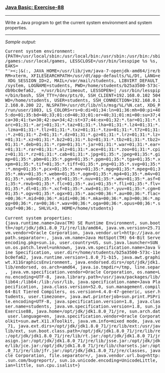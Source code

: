 ### [Java Basic: Exercise-88](https://www.w3resource.com/java-exercises/basic/java-basic-exercise-88.php)

***
<p>Write a Java program to get the current system environment and system properties.</p>

***
_Sample output:_
<pre class="output">Current system environment:                                            
{PATH=/usr/local/sbin:/usr/local/bin:/usr/sbin:/usr/bin:/sbin:/bin:/usr
/games:/usr/local/games, LESSCLOSE=/usr/bin/lesspipe %s %s, COMP_WORDBR
EAKS=                                                                  
"'&gt;&lt;;|&(:, JAVA_HOME=/usr/lib/jvm/java-7-openjdk-amd64/jre/bin/java, TE
RM=xterm, XFILESEARCHPATH=/usr/dt/app-defaults/%L/Dt, LANG=en_US.UTF-8,
 XDG_SESSION_ID=2, MAIL=/var/mail/students, LIBVIRT_DEFAULT_URI=qemu://
/system, LOGNAME=students, PWD=/home/students/b25a3500-573c-11e7-b9f3-f
db9bc0efa62, _=/usr/bin/timeout, LESSOPEN=| /usr/bin/lesspipe %s, SHELL
=/bin/bash, SSH_TTY=/dev/pts/0, SSH_CLIENT=192.168.0.102 50450 22, OLDP
WD=/home/students, USER=students, SSH_CONNECTION=192.168.0.102 50450 19
2.168.0.200 22, NLSPATH=/usr/dt/lib/nls/msg/%L/%N.cat, XDG_RUNTIME_DIR=
/run/user/1003, LS_COLORS=rs=0:di=01;34:ln=01;36:mh=00:pi=40;33:so=01;3
5:do=01;35:bd=40;33;01:cd=40;33;01:or=40;31;01:mi=00:su=37;41:sg=30;43:
ca=30;41:tw=30;42:ow=34;42:st=37;44:ex=01;32:*.tar=01;31:*.tgz=01;31:*.
arc=01;31:*.arj=01;31:*.taz=01;31:*.lha=01;31:*.lz4=01;31:*.lzh=01;31:*
.lzma=01;31:*.tlz=01;31:*.txz=01;31:*.tzo=01;31:*.t7z=01;31:*.zip=01;31
:*.z=01;31:*.Z=01;31:*.dz=01;31:*.gz=01;31:*.lrz=01;31:*.lz=01;31:*.lzo
=01;31:*.xz=01;31:*.bz2=01;31:*.bz=01;31:*.tbz=01;31:*.tbz2=01;31:*.tz=
01;31:*.deb=01;31:*.rpm=01;31:*.jar=01;31:*.war=01;31:*.ear=01;31:*.sar
=01;31:*.rar=01;31:*.alz=01;31:*.ace=01;31:*.zoo=01;31:*.cpio=01;31:*.7
z=01;31:*.rz=01;31:*.cab=01;31:*.jpg=01;35:*.jpeg=01;35:*.gif=01;35:*.b
mp=01;35:*.pbm=01;35:*.pgm=01;35:*.ppm=01;35:*.tga=01;35:*.xbm=01;35:*.
xpm=01;35:*.tif=01;35:*.tiff=01;35:*.png=01;35:*.svg=01;35:*.svgz=01;35
:*.mng=01;35:*.pcx=01;35:*.mov=01;35:*.mpg=01;35:*.mpeg=01;35:*.m2v=01;
35:*.mkv=01;35:*.webm=01;35:*.ogm=01;35:*.mp4=01;35:*.m4v=01;35:*.mp4v=
01;35:*.vob=01;35:*.qt=01;35:*.nuv=01;35:*.wmv=01;35:*.asf=01;35:*.rm=0
1;35:*.rmvb=01;35:*.flc=01;35:*.avi=01;35:*.fli=01;35:*.flv=01;35:*.gl=
01;35:*.dl=01;35:*.xcf=01;35:*.xwd=01;35:*.yuv=01;35:*.cgm=01;35:*.emf=
01;35:*.ogv=01;35:*.ogx=01;35:*.aac=00;36:*.au=00;36:*.flac=00;36:*.m4a
=00;36:*.mid=00;36:*.midi=00;36:*.mka=00;36:*.mp3=00;36:*.mpc=00;36:*.o
gg=00;36:*.ra=00;36:*.wav=00;36:*.oga=00;36:*.opus=00;36:*.spx=00;36:*.
xspf=00;36:, SHLVL=3, HOME=/home/students}

Current system properties:                                             
{java.runtime.name=Java(TM) SE Runtime Environment, sun.boot.library.pa
th=/opt/jdk/jdk1.8.0_71/jre/lib/amd64, java.vm.version=25.71-b15, java.
vm.vendor=Oracle Corporation, java.vendor.url=http://java.oracle.com/, 
path.separator=:, java.vm.name=Java HotSpot(TM) 64-Bit Server VM, file.
encoding.pkg=sun.io, user.country=US, sun.java.launcher=SUN_STANDARD, s
un.os.patch.level=unknown, java.vm.specification.name=Java Virtual Mach
ine Specification, user.dir=/home/students/b25a3500-573c-11e7-b9f3-fdb9
bc0efa62, java.runtime.version=1.8.0_71-b15, java.awt.graphicsenv=sun.a
wt.X11GraphicsEnvironment, java.endorsed.dirs=/opt/jdk/jdk1.8.0_71/jre/
lib/endorsed, os.arch=amd64, java.io.tmpdir=/tmp, line.separator=      
, java.vm.specification.vendor=Oracle Corporation, os.name=Linux, sun.j
nu.encoding=UTF-8, java.library.path=/usr/java/packages/lib/amd64:/usr/
lib64:/lib64:/lib:/usr/lib, java.specification.name=Java Platform API S
pecification, java.class.version=52.0, sun.management.compiler=HotSpot 
64-Bit Tiered Compilers, os.version=4.4.0-47-generic, user.home=/home/s
tudents, user.timezone=, java.awt.printerjob=sun.print.PSPrinterJob, fi
le.encoding=UTF-8, java.specification.version=1.8, java.class.path=., u
ser.name=students, java.vm.specification.version=1.8, sun.java.command=
Exercise88, java.home=/opt/jdk/jdk1.8.0_71/jre, sun.arch.data.model=64,
 user.language=en, java.specification.vendor=Oracle Corporation, awt.to
olkit=sun.awt.X11.XToolkit, java.vm.info=mixed mode, java.version=1.8.0
_71, java.ext.dirs=/opt/jdk/jdk1.8.0_71/jre/lib/ext:/usr/java/packages/
lib/ext, sun.boot.class.path=/opt/jdk/jdk1.8.0_71/jre/lib/resources.jar
:/opt/jdk/jdk1.8.0_71/jre/lib/rt.jar:/opt/jdk/jdk1.8.0_71/jre/lib/sunrs
asign.jar:/opt/jdk/jdk1.8.0_71/jre/lib/jsse.jar:/opt/jdk/jdk1.8.0_71/jr
e/lib/jce.jar:/opt/jdk/jdk1.8.0_71/jre/lib/charsets.jar:/opt/jdk/jdk1.8
.0_71/jre/lib/jfr.jar:/opt/jdk/jdk1.8.0_71/jre/classes, java.vendor=Ora
cle Corporation, file.separator=/, java.vendor.url.bug=http://bugreport
.sun.com/bugreport/, sun.io.unicode.encoding=UnicodeLittle, sun.cpu.end
ian=little, sun.cpu.isalist=}
</pre>